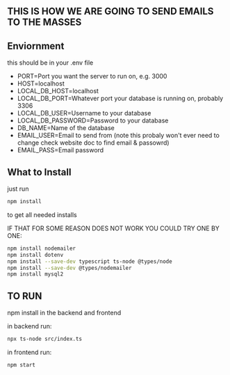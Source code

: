 ## THIS IS HOW WE ARE GOING TO SEND EMAILS TO THE MASSES

## Enviornment
this should be in your .env file

- PORT=Port you want the server to run on, e.g. 3000 
- HOST=localhost
- LOCAL_DB_HOST=localhost
- LOCAL_DB_PORT=Whatever port your database is running on, probably 3306
- LOCAL_DB_USER=Username to your database
- LOCAL_DB_PASSWORD=Password to your database
- DB_NAME=Name of the database
- EMAIL_USER=Email to send from (note this probaly won't ever need to change check website doc to find email & passowrd)
- EMAIL_PASS=Email password

## What to Install
just run 
```bash
npm install
```
to get all needed installs

IF THAT FOR SOME REASON DOES NOT WORK YOU COULD TRY ONE BY ONE:
```bash
npm install nodemailer
npm install dotenv
npm install --save-dev typescript ts-node @types/node
npm install --save-dev @types/nodemailer
npm install mysql2
```

## TO RUN
npm install in the backend and frontend

in backend run:
```bash
npx ts-node src/index.ts
```

in frontend run:
```bash
npm start
```
